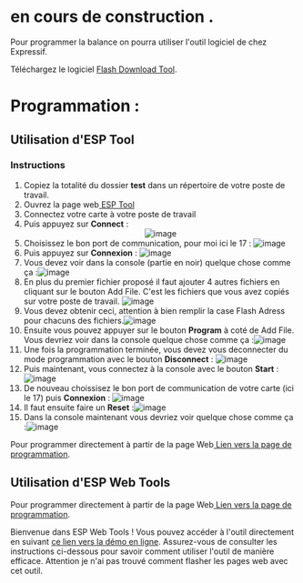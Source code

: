 # en cours de construction .
 
Pour programmer la balance on pourra utiliser l'outil logiciel de chez Expressif.

Téléchargez le logiciel [Flash Download Tool](https://www.espressif.com/en/support/download/other-tools).

# Programmation :

## Utilisation d'ESP Tool

### Instructions

1. Copiez la totalité du dossier **test** dans un répertoire de votre poste de travail.
2. Ouvrez la page web[ ESP Tool ](https://espressif.github.io/esptool-js/)
3. Connectez votre carte à votre poste de travail
4. Puis appuyez sur **Connect** :<center>![image](https://github.com/herve-tourrel/balance_connecte1/assets/144062443/d51613bc-6ea6-45ad-b92c-85ecc871752c)</center>
5. Choisissez le bon port de communication, pour moi ici le 17 :           ![image](https://github.com/herve-tourrel/balance_connecte1/assets/144062443/2efa2ec0-651b-4e2a-bce9-749b10b1c930)
6. Puis appuyez sur **Connexion** :                                            ![image](https://github.com/herve-tourrel/balance_connecte1/assets/144062443/da431ba4-56e7-4a82-bbc2-91d04bb4fe29)
7. Vous devez voir dans la console (partie en noir) quelque chose comme ça :![image](https://github.com/herve-tourrel/balance_connecte1/assets/144062443/9a63b94d-cc95-43c1-ab97-0800107b0a9c)
8. En plus du premier fichier proposé il faut ajouter 4 autres fichiers en cliquant sur le bouton Add File. C'est les fichiers que vous avez copiés sur votre poste de travail. ![image](https://github.com/herve-tourrel/balance_connecte1/assets/144062443/8d28af4d-b37b-4658-9a69-45b6d61bc9db)
9. Vous devez obtenir ceci, attention à bien remplir la case Flash Adress pour chacuns des fichiers.![image](https://github.com/herve-tourrel/balance_connecte1/assets/144062443/e08734c8-428b-4b97-ac72-8a9f75df1508)
10. Ensuite vous pouvez appuyer sur le bouton **Program** à coté de Add File. Vous devriez voir dans la console quelque chose comme ça :![image](https://github.com/herve-tourrel/balance_connecte1/assets/144062443/4f4d8de0-e4cd-4a33-9b3e-d53b9c0514c7)
11. Une fois la programmation terminée, vous devez vous deconnecter du mode programmation avec le bouton **Disconnect** : ![image](https://github.com/herve-tourrel/balance_connecte1/assets/144062443/0ddb7f85-044a-4c4f-adf6-f97fca030f09)
12. Puis maintenant, vous connectez à la console avec le bouton **Start** : ![image](https://github.com/herve-tourrel/balance_connecte1/assets/144062443/31ca785a-6e7a-47d5-bdcb-975f687a2b7e)
13. De nouveau choissisez le bon port de communication de votre carte (ici le 17) puis **Connexion** : ![image](https://github.com/herve-tourrel/balance_connecte1/assets/144062443/8e771fdc-4c56-4225-bc70-85d7d77e1ebd)
14. Il faut ensuite faire un **Reset** :![image](https://github.com/herve-tourrel/balance_connecte1/assets/144062443/ce2a4bfa-072d-4b44-889b-2481a67d11a1)
15. Dans la console maintenant vous devriez voir quelque chose comme ça :![image](https://github.com/herve-tourrel/balance_connecte1/assets/144062443/9aad231a-dc97-4558-8501-fb19595dfca6)



 
Pour programmer directement à partir de la page Web[ Lien vers la page de programmation](https://herve-tourrel.github.io/balance_connecte1/flash.html).


## Utilisation d'ESP Web Tools

Pour programmer directement à partir de la page Web[ Lien vers la page de programmation](https://herve-tourrel.github.io/balance_connecte1/flash.html).

Bienvenue dans ESP Web Tools ! Vous pouvez accéder à l'outil directement en suivant [ce lien vers la démo en ligne](lien-vers-la-demo). Assurez-vous de consulter les instructions ci-dessous pour savoir comment utiliser l'outil de manière efficace.
Attention je n'ai pas trouvé comment flasher les pages web avec cet outil.





